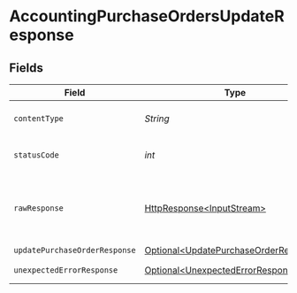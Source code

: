 # AccountingPurchaseOrdersUpdateResponse


## Fields

| Field                                                                                                                          | Type                                                                                                                           | Required                                                                                                                       | Description                                                                                                                    |
| ------------------------------------------------------------------------------------------------------------------------------ | ------------------------------------------------------------------------------------------------------------------------------ | ------------------------------------------------------------------------------------------------------------------------------ | ------------------------------------------------------------------------------------------------------------------------------ |
| `contentType`                                                                                                                  | *String*                                                                                                                       | :heavy_check_mark:                                                                                                             | HTTP response content type for this operation                                                                                  |
| `statusCode`                                                                                                                   | *int*                                                                                                                          | :heavy_check_mark:                                                                                                             | HTTP response status code for this operation                                                                                   |
| `rawResponse`                                                                                                                  | [HttpResponse\<InputStream>](https://docs.oracle.com/en/java/javase/11/docs/api/java.net.http/java/net/http/HttpResponse.html) | :heavy_check_mark:                                                                                                             | Raw HTTP response; suitable for custom response parsing                                                                        |
| `updatePurchaseOrderResponse`                                                                                                  | [Optional\<UpdatePurchaseOrderResponse>](../../models/components/UpdatePurchaseOrderResponse.md)                               | :heavy_minus_sign:                                                                                                             | PurchaseOrders                                                                                                                 |
| `unexpectedErrorResponse`                                                                                                      | [Optional\<UnexpectedErrorResponse>](../../models/components/UnexpectedErrorResponse.md)                                       | :heavy_minus_sign:                                                                                                             | Unexpected error                                                                                                               |